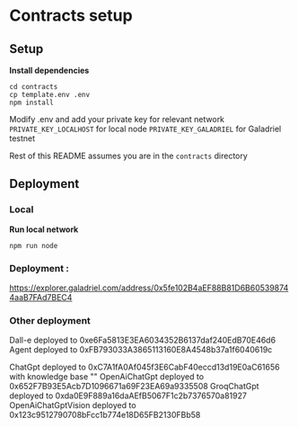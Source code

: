# Contracts setup

## Setup

**Install dependencies**

```
cd contracts
cp template.env .env
npm install
```

Modify .env and add your private key for relevant network  
`PRIVATE_KEY_LOCALHOST` for local node
`PRIVATE_KEY_GALADRIEL` for Galadriel testnet

Rest of this README assumes you are in the `contracts` directory

## Deployment

### Local

**Run local network**

```
npm run node
```

### Deployment :
https://explorer.galadriel.com/address/0x5fe102B4aEF88B81D6B605398744aaB7FAd7BEC4

### Other deployment

Dall-e deployed to 0xe6Fa5813E3EA6034352B6137daf240EdB70E46d6
Agent deployed to 0xFB793033A3865113160E8A4548b37a1f6040619c

ChatGpt deployed to 0xC7A1fA0Af045f3E6CabF40eccd13d19E0aC61656 with knowledge base ""
OpenAiChatGpt deployed to 0x652F7B93E5Acb7D1096671a69F23EA69a9335508
GroqChatGpt deployed to 0xda0E9F889a16daAEfB5067F1c2b7376570a81927
OpenAiChatGptVision deployed to 0x123c9512790708bFcc1b774e18D65FB2130FBb58

